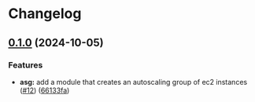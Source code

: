 # Changelog

## [0.1.0](https://github.com/mateusz-uminski/terraform-aws-modules/compare/asg-v0.0.1...asg-v0.1.0) (2024-10-05)


### Features

* **asg:** add a module that creates an autoscaling group of ec2 instances ([#12](https://github.com/mateusz-uminski/terraform-aws-modules/issues/12)) ([66133fa](https://github.com/mateusz-uminski/terraform-aws-modules/commit/66133faf4efae8ac91af21714cebd75a4ac19477))
